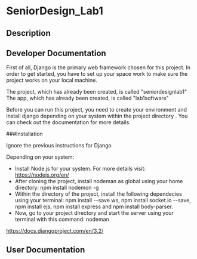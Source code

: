 # SeniorDesign_Lab1

## Description



## Developer Documentation

First of all, Django is the primary web framework chosen for this project. In order to get started, you have to set up your
space work to make sure the project works on your local machine.

The project, which has already been created, is called "seniordesignlab1"
The app, which has already been created, is called "lab1software"

Before you can run this project, you need to create your environment and install django depending on your system within the project directory . 
You can check out the documentation for more details.


###Installation

Ignore the previous instructions for Django

Depending on your system:

- Install Node.js for your system. For more details visit: https://nodejs.org/en/
- After cloning the project, install nodeman as global using your home directory: npm install nodemon -g
- Within the directory of the project, install the following dependecies using your terminal:
       npm install --save ws, npm install socket.io --save, npm install ejs, npm install express and npm install body-parser.
- Now, go to your project directory and start the server using your terminal with this command: nodeman 



https://docs.djangoproject.com/en/3.2/

## User Documentation


